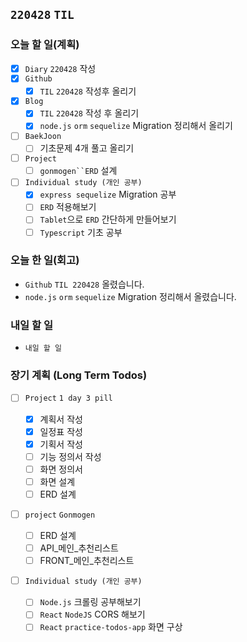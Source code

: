 ## `220428` `TIL`

### 오늘 할 일(계획)

- [x] `Diary` `220428` 작성
- [x] `Github`
  - [x] `TIL` `220428` 작성후 올리기
- [x] `Blog`
  - [x] `TIL` `220428` 작성 후 올리기
  - [x] `node.js` `orm` `sequelize` Migration 정리해서 올리기
- [ ] `BaekJoon`
  - [ ] 기초문제 4개 풀고 올리기
- [ ] `Project`
  - [ ] ` gonmogen``ERD ` 설계
- [ ] `Individual study (개인 공부)`
  - [x] `express sequelize` Migration 공부
  - [ ] `ERD` 적용해보기
  - [ ] `Tablet`으로 `ERD` 간단하게 만들어보기
  - [ ] `Typescript` 기초 공부

### 오늘 한 일(회고)

- `Github` `TIL 220428` 올렸습니다.
- `node.js` `orm` `sequelize` Migration 정리해서 올렸습니다.

### 내일 할 일

- `내일 할 일`

### 장기 계획 (Long Term Todos)

- [ ] `Project` `1 day 3 pill`

  - [x] 계획서 작성
  - [x] 일정표 작성
  - [x] 기획서 작성
  - [ ] 기능 정의서 작성
  - [ ] 화면 정의서
  - [ ] 화면 설계
  - [ ] ERD 설계

- [ ] `project` `Gonmogen`

  - [ ] ERD 설계
  - [ ] API\_메인\_추천리스트
  - [ ] FRONT\_메인\_추천리스트

- [ ] `Individual study (개인 공부)`
  - [ ] `Node.js` 크롤링 공부해보기
  - [ ] `React` `NodeJS` CORS 해보기
  - [ ] `React` `practice-todos-app` 화면 구상
